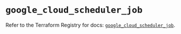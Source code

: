# `google_cloud_scheduler_job`

Refer to the Terraform Registry for docs: [`google_cloud_scheduler_job`](https://registry.terraform.io/providers/hashicorp/google/5.16.0/docs/resources/cloud_scheduler_job).
